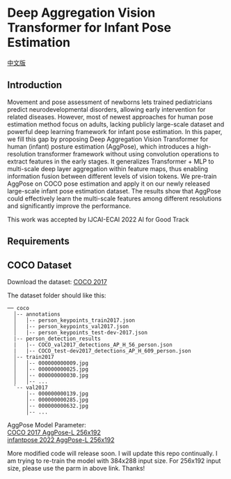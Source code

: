 # Deep Aggregation Vision Transformer for Infant Pose Estimation    

[中文版](https://github.com/SZAR-LAB/AggPose/blob/main/CHINESE_README.md)  

## Introduction     

Movement and pose assessment of newborns lets trained pediatricians predict neurodevelopmental disorders, allowing early intervention for related diseases. However, most of newest approaches for human pose estimation method focus on adults, lacking publicly large-scale dataset and powerful deep learning framework for infant pose estimation. In this paper, we fill this gap by proposing Deep Aggregation Vision Transformer for human (infant) posture estimation (AggPose), which introduces a high-resolution transformer framework without using convolution operations to extract features in the early stages. It generalizes Transformer + MLP to multi-scale deep layer aggregation within feature maps, thus enabling information fusion between different levels of vision tokens. We pre-train AggPose on COCO pose estimation and apply it on our newly released large-scale infant pose estimation dataset. The results show that AggPose could effectively learn the multi-scale features among different resolutions and significantly improve the performance.  

This work was accepted by IJCAI-ECAI 2022 AI for Good Track

## Requirements


## COCO Dataset

Download the dataset: [COCO 2017](https://cocodataset.org/#download)

The dataset folder should like this:    

```
── coco
  │-- annotations
  │   │-- person_keypoints_train2017.json
  │   |-- person_keypoints_val2017.json
  │   |-- person_keypoints_test-dev-2017.json
  |-- person_detection_results
  |   |-- COCO_val2017_detections_AP_H_56_person.json
  |   |-- COCO_test-dev2017_detections_AP_H_609_person.json
  │-- train2017
  │   │-- 000000000009.jpg
  │   │-- 000000000025.jpg
  │   │-- 000000000030.jpg
  │   │-- ...
  `-- val2017
      │-- 000000000139.jpg
      │-- 000000000285.jpg
      │-- 000000000632.jpg
      │-- ...
```


AggPose Model Parameter:    
[COCO 2017 AggPose-L 256x192](https://drive.google.com/file/d/1h9mu7EDwwWLmYcWh0z1ToknCbR08pFZU/view?usp=sharing)    
[infantpose 2022 AggPose-L 256x192](https://drive.google.com/file/d/1wvQo5tqVr39fopm3gf9likUU1xk_sUPf/view?usp=sharing)
      
More modified code will release soon. I will update this repo continually. I am trying to re-train the model with 384x288 input size. For 256x192 input size, please use the parm in above link. Thanks! 




